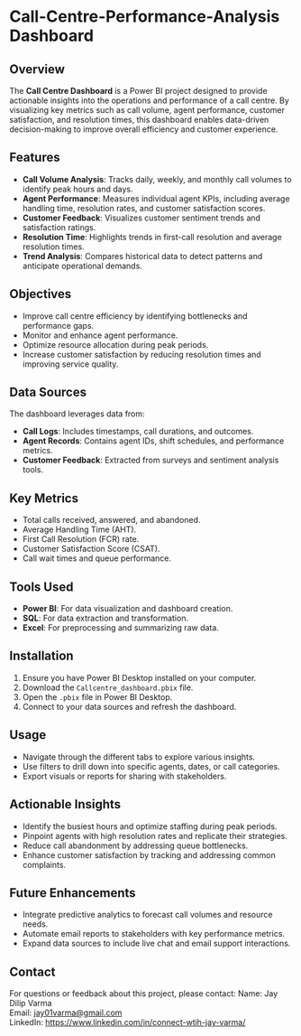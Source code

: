# Call-Centre-Performance-Analysis Dashboard

## Overview
The **Call Centre Dashboard** is a Power BI project designed to provide actionable insights into the operations and performance of a call centre. By visualizing key metrics such as call volume, agent performance, customer satisfaction, and resolution times, this dashboard enables data-driven decision-making to improve overall efficiency and customer experience.

## Features
- **Call Volume Analysis**: Tracks daily, weekly, and monthly call volumes to identify peak hours and days.
- **Agent Performance**: Measures individual agent KPIs, including average handling time, resolution rates, and customer satisfaction scores.
- **Customer Feedback**: Visualizes customer sentiment trends and satisfaction ratings.
- **Resolution Time**: Highlights trends in first-call resolution and average resolution times.
- **Trend Analysis**: Compares historical data to detect patterns and anticipate operational demands.

## Objectives
- Improve call centre efficiency by identifying bottlenecks and performance gaps.
- Monitor and enhance agent performance.
- Optimize resource allocation during peak periods.
- Increase customer satisfaction by reducing resolution times and improving service quality.

## Data Sources
The dashboard leverages data from:
- **Call Logs**: Includes timestamps, call durations, and outcomes.
- **Agent Records**: Contains agent IDs, shift schedules, and performance metrics.
- **Customer Feedback**: Extracted from surveys and sentiment analysis tools.

## Key Metrics
- Total calls received, answered, and abandoned.
- Average Handling Time (AHT).
- First Call Resolution (FCR) rate.
- Customer Satisfaction Score (CSAT).
- Call wait times and queue performance.

## Tools Used
- **Power BI**: For data visualization and dashboard creation.
- **SQL**: For data extraction and transformation.
- **Excel**: For preprocessing and summarizing raw data.

## Installation
1. Ensure you have Power BI Desktop installed on your computer.
2. Download the `Callcentre_dashboard.pbix` file.
3. Open the `.pbix` file in Power BI Desktop.
4. Connect to your data sources and refresh the dashboard.

## Usage
- Navigate through the different tabs to explore various insights.
- Use filters to drill down into specific agents, dates, or call categories.
- Export visuals or reports for sharing with stakeholders.

## Actionable Insights
- Identify the busiest hours and optimize staffing during peak periods.
- Pinpoint agents with high resolution rates and replicate their strategies.
- Reduce call abandonment by addressing queue bottlenecks.
- Enhance customer satisfaction by tracking and addressing common complaints.

## Future Enhancements
- Integrate predictive analytics to forecast call volumes and resource needs.
- Automate email reports to stakeholders with key performance metrics.
- Expand data sources to include live chat and email support interactions.

## Contact
For questions or feedback about this project, please contact:
Name: Jay Dilip Varma  
Email: jay01varma@gmail.com  
LinkedIn: https://www.linkedin.com/in/connect-wtih-jay-varma/
